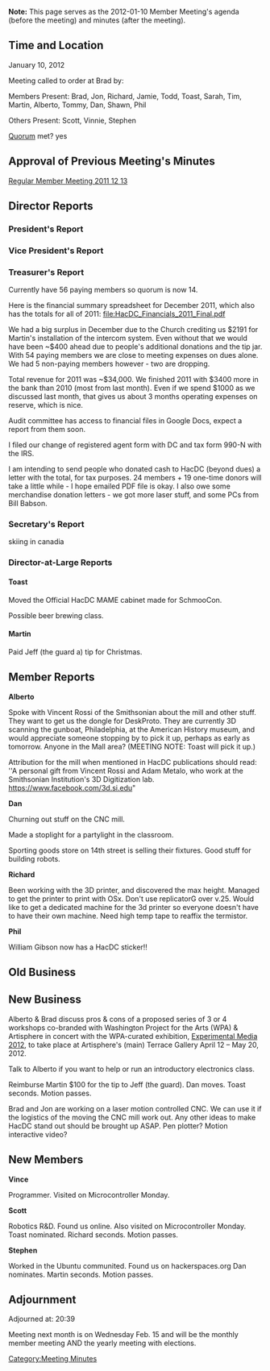 **Note:** This page serves as the 2012-01-10 Member Meeting's agenda
(before the meeting) and minutes (after the meeting).

## Time and Location

January 10, 2012

Meeting called to order at Brad by:

Members Present: Brad, Jon, Richard, Jamie, Todd, Toast, Sarah, Tim,
Martin, Alberto, Tommy, Dan, Shawn, Phil

Others Present: Scott, Vinnie, Stephen

[Quorum](Quorum) met? yes

## Approval of Previous Meeting's Minutes

[Regular Member Meeting 2011 12
13](Regular_Member_Meeting_2011_12_13)

## Director Reports

### President's Report

### Vice President's Report

### Treasurer's Report

Currently have 56 paying members so quorum is now 14.

Here is the financial summary spreadsheet for December 2011, which also
has the totals for all of 2011: <file:HacDC_Financials_2011_Final.pdf>

We had a big surplus in December due to the Church crediting us \$2191
for Martin's installation of the intercom system. Even without that we
would have been \~\$400 ahead due to people's additional donations and
the tip jar. With 54 paying members we are close to meeting expenses on
dues alone. We had 5 non-paying members however - two are dropping.

Total revenue for 2011 was \~\$34,000. We finished 2011 with \$3400 more
in the bank than 2010 (most from last month). Even if we spend \$1000 as
we discussed last month, that gives us about 3 months operating expenses
on reserve, which is nice.

Audit committee has access to financial files in Google Docs, expect a
report from them soon.

I filed our change of registered agent form with DC and tax form 990-N
with the IRS.

I am intending to send people who donated cash to HacDC (beyond dues) a
letter with the total, for tax purposes. 24 members + 19 one-time donors
will take a little while - I hope emailed PDF file is okay. I also owe
some merchandise donation letters - we got more laser stuff, and some
PCs from Bill Babson.

### Secretary's Report

skiing in canadia

### Director-at-Large Reports

#### Toast

Moved the Official HacDC MAME cabinet made for SchmooCon.

Possible beer brewing class.

#### Martin

Paid Jeff (the guard a) tip for Christmas.

## Member Reports

**Alberto**

Spoke with Vincent Rossi of the Smithsonian about the mill and other
stuff. They want to get us the dongle for DeskProto. They are currently
3D scanning the gunboat, Philadelphia, at the American History museum,
and would appreciate someone stopping by to pick it up, perhaps as early
as tomorrow. Anyone in the Mall area? (MEETING NOTE: Toast will pick it
up.)

Attribution for the mill when mentioned in HacDC publications should
read: ''A personal gift from Vincent Rossi and Adam Metalo, who work at
the Smithsonian Institution's 3D Digitization lab.
<https://www.facebook.com/3d.si.edu>"

**Dan**

Churning out stuff on the CNC mill.

Made a stoplight for a partylight in the classroom.

Sporting goods store on 14th street is selling their fixtures. Good
stuff for building robots.

**Richard**

Been working with the 3D printer, and discovered the max height. Managed
to get the printer to print with OSx. Don't use replicatorG over v.25.
Would like to get a dedicated machine for the 3d printer so everyone
doesn't have to have their own machine. Need high temp tape to reaffix
the termistor.

**Phil**

William Gibson now has a HacDC sticker!!

## Old Business

## New Business

Alberto & Brad discuss pros & cons of a proposed series of 3 or 4
workshops co-branded with Washington Project for the Arts (WPA) &
Artisphere in concert with the WPA-curated exhibition, [Experimental
Media 2012](http://wpadc.org/events/calls.html#EMExhibition), to take
place at Artisphere's (main) Terrace Gallery April 12 – May 20, 2012.

Talk to Alberto if you want to help or run an introductory electronics
class.

Reimburse Martin \$100 for the tip to Jeff (the guard). Dan moves. Toast
seconds. Motion passes.

Brad and Jon are working on a laser motion controlled CNC. We can use it
if the logistics of the moving the CNC mill work out. Any other ideas to
make HacDC stand out should be brought up ASAP. Pen plotter? Motion
interactive video?

## New Members

**Vince**

Programmer. Visited on Microcontroller Monday.

**Scott**

Robotics R&D. Found us online. Also visited on Microcontroller Monday.
Toast nominated. Richard seconds. Motion passes.

**Stephen**

Worked in the Ubuntu communited. Found us on hackerspaces.org Dan
nominates. Martin seconds. Motion passes.

## Adjournment

Adjourned at: 20:39

Meeting next month is on Wednesday Feb. 15 and will be the monthly
member meeting AND the yearly meeting with elections.

[Category:Meeting Minutes](Category:Meeting_Minutes)
